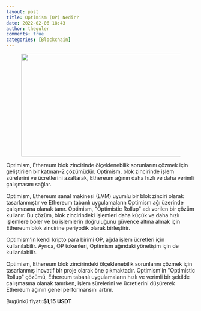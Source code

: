 ```yaml
---
layout: post
title: Optimism (OP) Nedir?
date: 2022-02-06 18:43
author: theguler
comments: true
categories: [Blockchain]
---
```

<!-- wp:image {"id":4310,"width":543,"height":274,"sizeSlug":"large","linkDestination":"none"} -->
<figure class="wp-block-image size-large is-resized"><img src="https://farukguler.com/assets/post_images/op-coin.jpg?w=680" alt="" class="wp-image-4310" width="543" height="274" /></figure>
<!-- /wp:image -->

<!-- wp:paragraph -->
<p>Optimism, Ethereum blok zincirinde ölçeklenebilik sorunlarını çözmek için geliştirilen bir katman-2 çözümüdür. Optimism, blok zincirinde işlem sürelerini ve ücretlerini azaltarak, Ethereum ağının daha hızlı ve daha verimli çalışmasını sağlar.</p>
<!-- /wp:paragraph -->

<!-- wp:paragraph -->
<p>Optimism, Ethereum sanal makinesi (EVM) uyumlu bir blok zinciri olarak tasarlanmıştır ve Ethereum tabanlı uygulamaların Optimism ağı üzerinde çalışmasına olanak tanır. Optimism, "Optimistic Rollup" adı verilen bir çözüm kullanır. Bu çözüm, blok zincirindeki işlemleri daha küçük ve daha hızlı işlemlere böler ve bu işlemlerin doğruluğunu güvence altına almak için Ethereum blok zincirine periyodik olarak birleştirir.</p>
<!-- /wp:paragraph -->

<!-- wp:paragraph -->
<p>Optimism'in kendi kripto para birimi OP, ağda işlem ücretleri için kullanılabilir. Ayrıca, OP tokenleri, Optimism ağındaki yönetişim için de kullanılabilir.</p>
<!-- /wp:paragraph -->

<!-- wp:paragraph -->
<p>Optimism, Ethereum blok zincirindeki ölçeklenebilik sorunlarını çözmek için tasarlanmış inovatif bir proje olarak öne çıkmaktadır. Optimism'in "Optimistic Rollup" çözümü, Ethereum tabanlı uygulamaların hızlı ve verimli bir şekilde çalışmasına olanak tanırken, işlem sürelerini ve ücretlerini düşürerek Ethereum ağının genel performansını artırır.</p>
<!-- /wp:paragraph -->

<!-- wp:paragraph -->
<p>Bugünkü fiyatı:<strong><strong><strong><strong>$1,15</strong></strong></strong> USDT</strong></p>
<!-- /wp:paragraph -->
